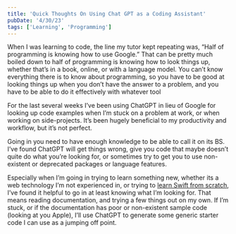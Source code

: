 ```yaml
---
title: 'Quick Thoughts On Using Chat GPT as a Coding Assistant'
pubDate: '4/30/23'
tags: ['Learning', 'Programming']
---
```


When I was learning to code, the line my tutor kept repeating was, “Half of programming is knowing how to use Google.” That can be pretty much boiled down to half of programming is knowing how to look things up, whether that’s in a book, online, or with a language model. You can’t know everything there is to know about programming, so you have to be good at looking things up when you don’t have the answer to a problem, and you have to be able to do it effectively with whatever tool

For the last several weeks I’ve been using ChatGPT in lieu of Google for looking up code examples when I’m stuck on a problem at work, or when working on side-projects. It’s been hugely beneficial to my productivity and workflow, but it’s not perfect.

Going in you need to have enough knowledge to be able to call it on its BS. I’ve found ChatGPT will get things wrong, give you code that maybe doesn’t quite do what you’re looking for, or sometimes try to get you to use non-existent or deprecated packages or language features.

Especially when I’m going in trying to learn something new, whether its a web technology I’m not experienced in, or trying to [learn Swift from scratch](/posts/reflecting-on-building-my-first-app/), I’ve found it helpful to go in at least knowing what I’m looking for. That means reading documentation, and trying a few things out on my own. If I’m stuck, or if the documentation has poor or non-existent sample code (looking at you Apple), I’ll use ChatGPT to generate some generic starter code I can use as a jumping off point.
